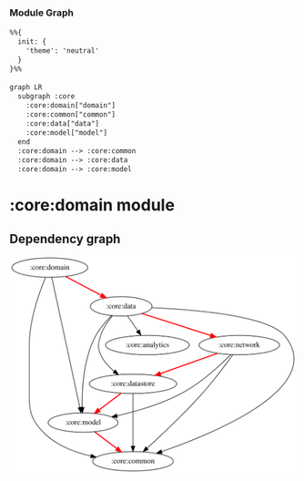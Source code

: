 ### Module Graph

```mermaid
%%{
  init: {
    'theme': 'neutral'
  }
}%%

graph LR
  subgraph :core
    :core:domain["domain"]
    :core:common["common"]
    :core:data["data"]
    :core:model["model"]
  end
  :core:domain --> :core:common
  :core:domain --> :core:data
  :core:domain --> :core:model
```
# :core:domain module
## Dependency graph
![Dependency graph](../../docs/images/graphs-kmp/dep_graph_core_domain.svg)
